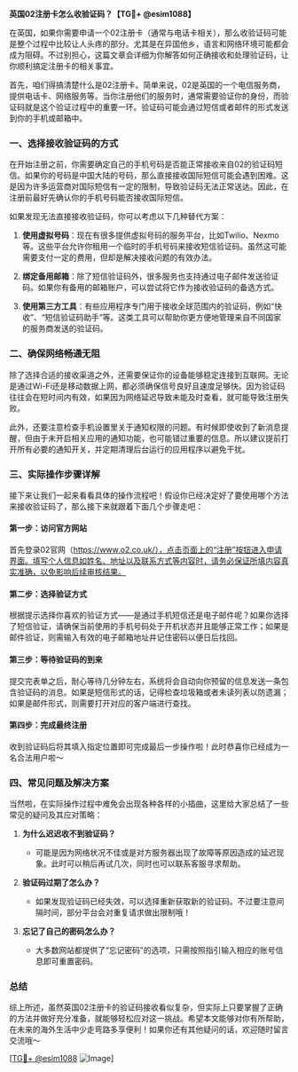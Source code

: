 **英国02注册卡怎么收验证码？【TG💪+ @esim1088】**

在英国，如果你需要申请一个02注册卡（通常与电话卡相关），那么收验证码可能是整个过程中比较让人头疼的部分。尤其是在异国他乡，语言和网络环境可能都会成为阻碍。不过别担心，这篇文章会详细为你解答如何正确接收和处理验证码，让你顺利搞定注册卡的相关事宜。

首先，咱们得搞清楚什么是02注册卡。简单来说，02是英国的一个电信服务商，提供电话卡、网络服务等。当你注册他们的服务时，通常需要验证你的身份，而验证码就是这个验证过程中的重要一环。验证码可能会通过短信或者邮件的形式发送到你的手机或邮箱中。

### 一、选择接收验证码的方式

在开始注册之前，你需要确定自己的手机号码是否能正常接收来自02的验证码短信。如果你的号码是中国大陆的号码，那么直接接收国际短信可能会遇到困难。这是因为许多运营商对国际短信有一定的限制，导致验证码无法正常送达。因此，在注册前最好先确认你的手机号码能否接收国际短信。

如果发现无法直接接收验证码，你可以考虑以下几种替代方案：

1. **使用虚拟号码**：现在有很多提供虚拟号码的服务平台，比如Twilio、Nexmo等。这些平台允许你租用一个临时的手机号码来接收短信验证码。虽然这可能需要支付一定的费用，但却是解决接收问题的有效办法。
   
2. **绑定备用邮箱**：除了短信验证码外，很多服务也支持通过电子邮件发送验证码。如果你有备用的邮箱账户，可以尝试将它作为接收验证码的备选方式。

3. **使用第三方工具**：有些应用程序专门用于接收全球范围内的验证码，例如“快收”、“短信验证码助手”等。这类工具可以帮助你更方便地管理来自不同国家的服务商发送的验证码。

### 二、确保网络畅通无阻

除了选择合适的接收渠道之外，还需要保证你的设备能够稳定连接到互联网。无论是通过Wi-Fi还是移动数据上网，都必须确保信号良好且速度足够快。因为验证码往往会在短时间内有效，如果因为网络延迟导致未能及时查看，就可能导致注册失败。

此外，还要注意检查手机设置里关于通知权限的问题。有时候即使收到了新消息提醒，但由于未开启相关应用的通知功能，也可能错过重要的信息。所以建议提前打开所有必要的通知开关，并定期清理后台运行的应用程序以避免干扰。

### 三、实际操作步骤详解

接下来让我们一起来看看具体的操作流程吧！假设你已经决定好了要使用哪个方法来接收验证码了，那么接下来就跟着下面几个步骤走吧：

#### 第一步：访问官方网站
首先登录02官网（https://www.o2.co.uk/），点击页面上的“注册”按钮进入申请界面。填写个人信息如姓名、地址以及联系方式等内容时，请务必保证所填内容真实准确，以免影响后续审核结果。

#### 第二步：选择验证方式
根据提示选择你喜欢的验证方式——是通过手机短信还是电子邮件呢？如果你选择了短信验证，请确保当前使用的手机号码处于开机状态并且能够正常工作；如果是邮件验证，则需输入有效的电子邮箱地址并记住密码以便日后找回。

#### 第三步：等待验证码的到来
提交完表单之后，耐心等待几分钟左右，系统将会自动向你预留的信息发送一条包含验证码的消息。如果是短信形式的话，记得检查垃圾箱或者未读列表以防遗漏；如果是邮件形式，则需要打开对应的客户端进行查找。

#### 第四步：完成最终注册
收到验证码后将其填入指定位置即可完成最后一步操作啦！此时恭喜你已经成为一名合法用户啦～

### 四、常见问题及解决方案

当然啦，在实际操作过程中难免会出现各种各样的小插曲，这里给大家总结了一些常见的疑问及其应对策略：

1. **为什么迟迟收不到验证码？**
   - 可能是因为网络状况不佳或是对方服务器出现了故障等原因造成的延迟现象。此时可以稍后再试几次，同时也可以联系客服寻求帮助。

2. **验证码过期了怎么办？**
   - 如果发现验证码已经失效，可以选择重新获取新的验证码。不过要注意间隔时间，部分平台会对重复请求做出限制哦！

3. **忘记了自己的密码怎么办？**
   - 大多数网站都提供了“忘记密码”的选项，只需按照指引输入相应的账号信息即可重置密码。

### 总结

综上所述，虽然英国02注册卡的验证码接收看似复杂，但实际上只要掌握了正确的方法并做好充分准备，就能够轻松应对这一挑战。希望本文能够对你有所帮助，在未来的海外生活中少走弯路多享便利！如果你还有其他疑问的话，欢迎随时留言交流哦～

[[TG💪+ @esim1088](https://t.me/s/esim1088) ![Image](https://i.postimg.cc/4NQfJmqS/Snipaste-2025-05-13-00-14-12.png)]